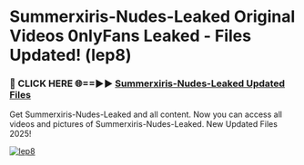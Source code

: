 # Summerxiris-Nudes-Leaked Original Videos 0nlyFans Leaked - Files Updated! (lep8)

<h3>🔴 CLICK HERE 🌐==►► <a href="https://tinyurl.com/yc6ubb5a" rel="nofollow">Summerxiris-Nudes-Leaked Updated Files</a></h3>

Get Summerxiris-Nudes-Leaked and all content. Now you can access all videos and pictures of Summerxiris-Nudes-Leaked. New Updated Files 2025!

[![lep8](https://i.imgur.com/7eu0CRL.gif)](https://tinyurl.com/yc6ubb5a)
